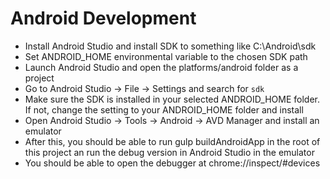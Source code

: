 # Android Development

- Install Android Studio and install SDK to something like C:\Android\sdk
- Set ANDROID_HOME environmental variable to the chosen SDK path
- Launch Android Studio and open the platforms/android folder as a project
- Go to Android Studio -> File -> Settings and search for `sdk`
- Make sure the SDK is installed in your selected ANDROID_HOME folder.  If not, change the setting to your ANDROID_HOME folder and install
- Open Android Studio -> Tools -> Android -> AVD Manager and install an emulator
- After this, you should be able to run gulp buildAndroidApp in the root of this project an run the debug version in Android Studio in the emulator
- You should be able to open the debugger at chrome://inspect/#devices
